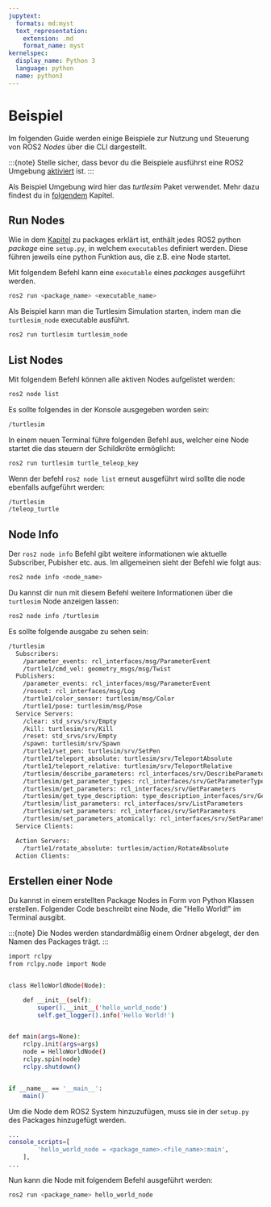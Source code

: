 ```yaml
---
jupytext:
  formats: md:myst
  text_representation:
    extension: .md
    format_name: myst
kernelspec:
  display_name: Python 3
  language: python
  name: python3
---
```


# Beispiel

Im folgenden Guide werden einige Beispiele zur Nutzung und Steuerung von ROS2 *Nodes* über die CLI dargestellt. 

:::{note}
Stelle sicher, dass bevor du die Beispiele ausführst eine ROS2 Umgebung [aktiviert](../package/sourcen.md) ist.
:::

Als Beispiel Umgebung wird hier das *turtlesim* Paket verwendet. Mehr dazu findest du in [folgendem](../topic/turtlesim.md) Kapitel.

## Run Nodes

Wie in dem [Kapitel](../package.md) zu packages erklärt ist, enthält jedes ROS2 python *package* eine `setup.py`, in welchem `executables` definiert werden. Diese führen jeweils eine python Funktion aus, die z.B. eine Node startet.

Mit folgendem Befehl kann eine `executable` eines *packages* ausgeführt werden.

```bash
ros2 run <package_name> <executable_name>
```

Als Beispiel kann man die Turtlesim Simulation starten, indem man die `turtlesim_node` executable ausführt.

```bash
ros2 run turtlesim turtlesim_node
```

## List Nodes

Mit folgendem Befehl können alle aktiven Nodes aufgelistet werden:

```bash
ros2 node list
```

Es sollte folgendes in der Konsole ausgegeben worden sein:

```bash
/turtlesim
```

In einem neuen Terminal führe folgenden Befehl aus, welcher eine Node startet die das steuern der Schildkröte ermöglicht:

```bash
ros2 run turtlesim turtle_teleop_key
```

Wenn der befehl `ros2 node list` erneut ausgeführt wird sollte die node ebenfalls aufgeführt werden:

```bash
/turtlesim
/teleop_turtle
```

## Node Info

Der `ros2 node info` Befehl gibt weitere informationen wie aktuelle Subscriber, Pubisher etc. aus. Im allgemeinen sieht der Befehl wie folgt aus:

```bash
ros2 node info <node_name>
```

Du kannst dir nun mit diesem Befehl weitere Informationen über die `turtlesim` Node anzeigen lassen:


```bash
ros2 node info /turtlesim
```

Es sollte folgende ausgabe zu sehen sein:

```bash
/turtlesim
  Subscribers:
    /parameter_events: rcl_interfaces/msg/ParameterEvent
    /turtle1/cmd_vel: geometry_msgs/msg/Twist
  Publishers:
    /parameter_events: rcl_interfaces/msg/ParameterEvent
    /rosout: rcl_interfaces/msg/Log
    /turtle1/color_sensor: turtlesim/msg/Color
    /turtle1/pose: turtlesim/msg/Pose
  Service Servers:
    /clear: std_srvs/srv/Empty
    /kill: turtlesim/srv/Kill
    /reset: std_srvs/srv/Empty
    /spawn: turtlesim/srv/Spawn
    /turtle1/set_pen: turtlesim/srv/SetPen
    /turtle1/teleport_absolute: turtlesim/srv/TeleportAbsolute
    /turtle1/teleport_relative: turtlesim/srv/TeleportRelative
    /turtlesim/describe_parameters: rcl_interfaces/srv/DescribeParameters
    /turtlesim/get_parameter_types: rcl_interfaces/srv/GetParameterTypes
    /turtlesim/get_parameters: rcl_interfaces/srv/GetParameters
    /turtlesim/get_type_description: type_description_interfaces/srv/GetTypeDescription
    /turtlesim/list_parameters: rcl_interfaces/srv/ListParameters
    /turtlesim/set_parameters: rcl_interfaces/srv/SetParameters
    /turtlesim/set_parameters_atomically: rcl_interfaces/srv/SetParametersAtomically
  Service Clients:

  Action Servers:
    /turtle1/rotate_absolute: turtlesim/action/RotateAbsolute
  Action Clients:

```

## Erstellen einer Node

Du kannst in einem erstellten Package Nodes in Form von Python Klassen erstellen. Folgender Code beschreibt eine Node, die "Hello World!" im Terminal ausgibt. 

:::{note}
Die Nodes werden standardmäßig einem Ordner abgelegt, der den Namen des Packages trägt.
:::

```bash
import rclpy
from rclpy.node import Node


class HelloWorldNode(Node):

    def __init__(self):
        super().__init__('hello_world_node')
        self.get_logger().info('Hello World!')


def main(args=None):
    rclpy.init(args=args)
    node = HelloWorldNode()
    rclpy.spin(node)
    rclpy.shutdown()


if __name__ == '__main__':
    main()
```

Um die Node dem ROS2 System hinzuzufügen, muss sie in der `setup.py` des Packages hinzugefügt werden. 

```bash
...
console_scripts=[
        'hello_world_node = <package_name>.<file_name>:main',
    ],
...
```

Nun kann die Node mit folgendem Befehl ausgeführt werden:

```bash
ros2 run <package_name> hello_world_node
```

